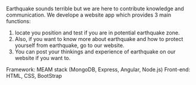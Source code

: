 Earthquake sounds terrible but we are here to contribute knowledge and communication.
We develope a website app which provides 3 main functions:
1. locate you position and test if you are in potential earthquake zone.
2. Also, if you want to know more about earthquake and how to protect yourself from earthquake, go to our website.
3. You can post your thinkings and experience of earthquake on our website if you want to.


Framework: MEAM stack (MongoDB, Express, Angular, Node.js)
Front-end: HTML, CSS, BootStrap
